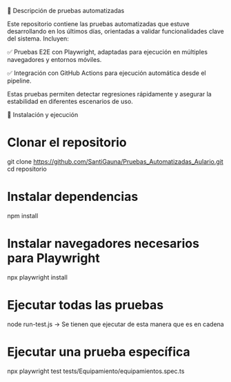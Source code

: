 🧪 Descripción de pruebas automatizadas

Este repositorio contiene las pruebas automatizadas que estuve desarrollando en los últimos días, orientadas a validar funcionalidades clave del sistema. Incluyen:

✅ Pruebas E2E con Playwright, adaptadas para ejecución en múltiples navegadores y entornos móviles.

✅ Integración con GitHub Actions para ejecución automática desde el pipeline.

Estas pruebas permiten detectar regresiones rápidamente y asegurar la estabilidad en diferentes escenarios de uso.

🚀 Instalación y ejecución

# Clonar el repositorio
git clone https://github.com/SantiGauna/Pruebas_Automatizadas_Aulario.git
cd repositorio

# Instalar dependencias
npm install

# Instalar navegadores necesarios para Playwright
npx playwright install

# Ejecutar todas las pruebas
node run-test.js -> Se tienen que ejecutar de esta manera que es en cadena


# Ejecutar una prueba específica
npx playwright test tests/Equipamiento/equipamientos.spec.ts